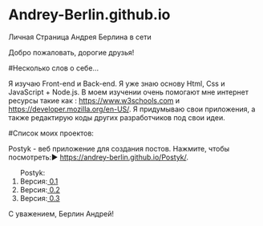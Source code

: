 # Andrey-Berlin.github.io
Личная Страница Андрея Берлина в сети

Добро пожаловать, дорогие друзья!

#Несколько слов о себе...

Я изучаю Front-end и Back-end. Я уже знаю основу Html, Css и JavaScript + Node.js. В моем изучении очень помогают мне интернет ресурсы такие как : https://www.w3schools.com и https://developer.mozilla.org/en-US/.
Я придумываю свои приложения, а также редактирую коды других разработчиков под свои идеи.

#Список моих проектов:

Postyk - веб приложение для создания постов. Нажмите, чтобы посмотреть:▶️ https://andrey-berlin.github.io/Postyk/.
  <ol>Postyk:
      <li>Версия:<a href="https://andrey-berlin.github.io/Postyk/"> 0.1</a></li>
      <li>Версия:<a href="https://andrey-berlin.github.io/Postyk-0.2/"> 0.2</a></li>
      <li>Версия:<a href="https://andrey-berlin.github.io/Postyk-0.3/"> 0.3</a></li>
  </ol>

С уважением, Берлин Андрей!



